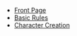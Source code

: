 * [Front Page](../content/title.html)
* [Basic Rules](../content/basic_rules.html)
* [Character Creation](../content/character_creation.html)
